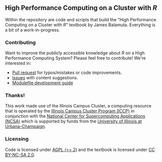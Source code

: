 ## High Performance Computing on a Cluster with _R_

Within the repository are code and scripts that build the
"High Performance Computing on a Cluster with _R_" textbook by James Balamuta.
Everything is a bit of a work-in-progress.

### Contributing

Want to improve the publicly accessible knowledge about _R_ on a High Performance Computing System? Please feel free to contribute! We're interested in:

- [Pull request](https://github.com/coatless/hpc/pulls) for typos/mistakes or code
  improvements.
- [Issues](https://github.com/coatless/hpc/issues/new) with content suggestions.
- [Modulefile development guide](docs/creating-modulefiles.md)

### Thanks!

This work made use of the Illinois Campus Cluster, a computing resource that is operated by the [Illinois Campus Cluster Program (ICCP)](https://campuscluster.illinois.edu/) in conjunction with the [National Center for Supercomputing Applications (NCSA)](https://ncsa.illinois.edu) which is supported by funds from the [University of Illinois at Urbana-Champaign](https://illinois.edu).

### Licensing

Code is licensed under [AGPL (>= 2)](https://www.gnu.org/licenses/agpl-3.0.en.html) 
and the textbook is licensed under 
[CC BY-NC-SA 2.0](https://creativecommons.org/licenses/by-nc-sa/2.0/).
